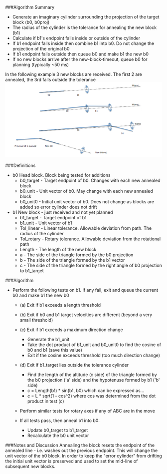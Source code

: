 ###Algorithm Summary
- Generate an imaginary cylinder surrounding the projection of the target block (b0, b0proj)
- The radius of the cylinder is the tolerance for annealing the new block (b1)
- Calculate if b1's endpoint falls inside or outside of the cylinder
- If b1 endpoint falls inside then combine b1 into b0. Do not change the projection of the original b0
- If b1 endpoint falls outside then queue b0 and make b1 the new b0
- If no new blocks arrive after the new-block-timeout, queue b0 for planning (typically ~50 ms)
	
In the following example 3 new blocks are received. The first 2 are annealed, the 3rd falls outside the tolerance
![](images/BlockAnnealing-2016-01-29.png)

###Definitions
- b0	Head block. Block being tested for additions		
  - b0_target - Target endpoint of b0. Changes with each new annealed block		
  - b0_unit - Unit vector of b0. May change with each new annealed block		
  - b0_unit0 - Initial unit vector of b0. Does not change as blocks are added so error cylinder does not drift		
- b1	New block - just received and not yet planned		
  - b1_target - Target endpoint of b1		
  - b1_unit - Unit vector of b1		
  - Tol_linear - Linear tolerance. Allowable deviation from path. The radius of the cylinder		
  - Tol_rotary - Rotary tolerance. Allowable deviation from the rotational path		
  - Length - The length of the new block		
  - a - The side of the triangle formed by the b0 projection		
  - b - The side of the triangle formed by the b1 vector		
  - c - The side of the triangle formed by the right angle of b0 projection to b1_target		

###Algorithm
- Perform the following tests on b1. If any fail, exit and queue the current b0 and make b1 the new b0			
  - (a) Exit if b1 exceeds a length threshold			
  - (b) Exit if b0 and b1 target velocities are different (beyond a very small threshold)			
  - (c) Exit if b1 exceeds a maximum direction change			
    - Generate the b1_unit			
    - Take the dot product of b1_unit and b0_unit0 to find the cosine of b0 and b1 (save this value)			
    - Exit if the cosine exceeds threshold (too much direction change)			
				
  - (d) Exit if b1_target lies outside the tolerance cylinder			
    - Find the length of the altitude (c side) of the triangle formed by the b0 projection ('a' side) and the hypotenuse formed by b1 ('b' side)			
    - c = Length(b1) * sin(b1, b0)			which can be expressed as…
    - c = L * sqrt(1 - cos^2)			where cos was determined from the dot product in test (c)
				
  - Perform similar tests for rotary axes if any of ABC are in the move			
  - If all tests pass, then anneal b1 into b0:			
    - Update b0_target to b1_target			
    - Recalculate the b0 unit vector			
				
###Notes and Discussion
Annealing the block resets the endpoint of the annealed line - i.e. washes out the previous endpoint. This will change the unit vector of the b0 block. In order to keep the "error cylinder" from drifting the initial unit vector is preserved and used to set the mid-line of subsequent new blocks.
